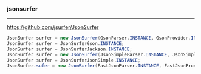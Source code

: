 ### jsonsurfer
---
https://github.com/jsurfer/JsonSurfer

```java
JsonSurfer surfer = new JsonSurfer(GsonParser.INSTANCE, GsonProvider.INSTANCE);
JsonSurfer surfer = JsonSurferGson.INSTANCE;
JsonSurfer surfer = JsonSurferJackson.INSTANCE;
JsonSurfer surfer = new JsonSurfer(JsonSimpleParser.INSTANCE, JsonSimpleProvider.INSTANCE);
JsonSurfer surfer = JsonSurferJsonSimple.INSTANCE;
JsonSurfer.sufer = new JsonSurfer(FastJsonParser.INSTANCE, FastJsonProvider.INSTANCE);







```

```
```

```
```


